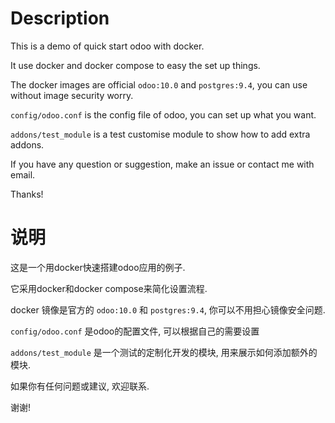 # Description
This is a demo of quick start odoo with docker.

It use docker and docker compose to easy the set up things.

The docker images are official `odoo:10.0` and `postgres:9.4`, you can use without image security worry.

`config/odoo.conf` is the config file of odoo, you can set up what you want.

`addons/test_module` is a test customise module to show how to add extra addons.

If you have any question or suggestion, make an issue or contact me with email.

Thanks!

# 说明
这是一个用docker快速搭建odoo应用的例子.

它采用docker和docker compose来简化设置流程.

docker 镜像是官方的 `odoo:10.0` 和 `postgres:9.4`, 你可以不用担心镜像安全问题.

`config/odoo.conf` 是odoo的配置文件, 可以根据自己的需要设置

`addons/test_module` 是一个测试的定制化开发的模块, 用来展示如何添加额外的模块.

如果你有任何问题或建议, 欢迎联系.

谢谢!





